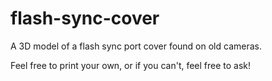 # flash-sync-cover
A 3D model of a flash sync port cover found on old cameras.

Feel free to print your own, or if you can't, feel free to ask!
